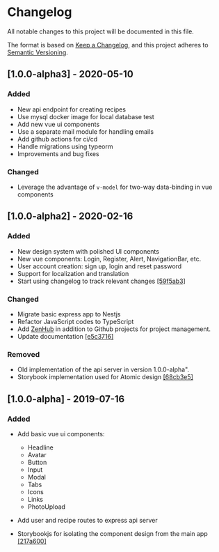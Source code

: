 # Changelog
All notable changes to this project will be documented in this file.

The format is based on [Keep a Changelog](https://keepachangelog.com/en/1.0.0/),
and this project adheres to [Semantic Versioning](https://semver.org/spec/v2.0.0.html).

## [1.0.0-alpha3] - 2020-05-10
### Added
-   New api endpoint for creating recipes
-   Use mysql docker image for local database test
-   Add new vue ui components
-   Use a separate mail module for handling emails
-   Add github actions for ci/cd
-   Handle migrations using typeorm
-   Improvements and bug fixes

### Changed
-   Leverage the advantage of `v-model` for two-way data-binding in vue components

## [1.0.0-alpha2] - 2020-02-16

### Added
-   New design system with polished UI components
-   New vue components: Login, Register, Alert, NavigationBar, etc.
-   User account creation: sign up, login and reset password
-   Support for localization and translation
-   Start using changelog to track relevant changes [[59f5ab3]](https://github.com/ericafenyo/tasti/commit/59f5ab35ef47faa359b8d7f9ee55db47ab4bd24e)

### Changed
-   Migrate basic express app to Nestjs
-   Refactor JavaScript codes to TypeScript
-   Add [ZenHub](https://www.zenhub.com/) in addition to Github projects for project management.
-   Update documentation [[e5c3716]](https://github.com/ericafenyo/tasti/commit/e5c3716a56a92524ca3944f6c1c41812004c2b1f)


### Removed
-   Old implementation of the api server in version 1.0.0-alpha".
-   Storybook implementation used for Atomic design [[68cb3e5]](https://github.com/ericafenyo/tasti/commit/68cb3e5da168182be280f538a0cda897719129fd)

## [1.0.0-alpha] - 2019-07-16

### Added
-	Add basic vue ui components:
    -   Headline   
    -   Avatar 
    -   Button
    -   Input
    -   Modal  
    -   Tabs  
    -   Icons
    -   Links
    -   PhotoUpload

-   Add user and recipe routes to express api server
-   Storybookjs for isolating the component design from the main app [[217a600]](https://github.com/ericafenyo/tasti/commit/217a60086abbad1afb650a1a3058ee046254be23)